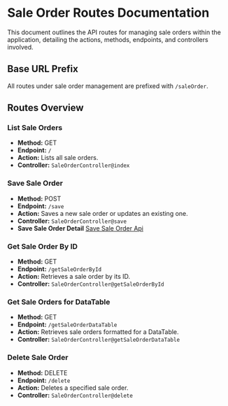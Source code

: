 # Sale Order Routes Documentation

This document outlines the API routes for managing sale orders within the application, detailing the actions, methods, endpoints, and controllers involved.

## Base URL Prefix

All routes under sale order management are prefixed with `/saleOrder`.

## Routes Overview

### List Sale Orders

-   **Method:** GET
-   **Endpoint:** `/`
-   **Action:** Lists all sale orders.
-   **Controller:** `SaleOrderController@index`

### Save Sale Order

-   **Method:** POST
-   **Endpoint:** `/save`
-   **Action:** Saves a new sale order or updates an existing one.
-   **Controller:** `SaleOrderController@save`
-   **Save Sale Order Detail** [Save Sale Order Api](#save-sale-order-api)

### Get Sale Order By ID

-   **Method:** GET
-   **Endpoint:** `/getSaleOrderById`
-   **Action:** Retrieves a sale order by its ID.
-   **Controller:** `SaleOrderController@getSaleOrderById`

### Get Sale Orders for DataTable

-   **Method:** GET
-   **Endpoint:** `/getSaleOrderDataTable`
-   **Action:** Retrieves sale orders formatted for a DataTable.
-   **Controller:** `SaleOrderController@getSaleOrderDataTable`

### Delete Sale Order

-   **Method:** DELETE
-   **Endpoint:** `/delete`
-   **Action:** Deletes a specified sale order.
-   **Controller:** `SaleOrderController@delete`
